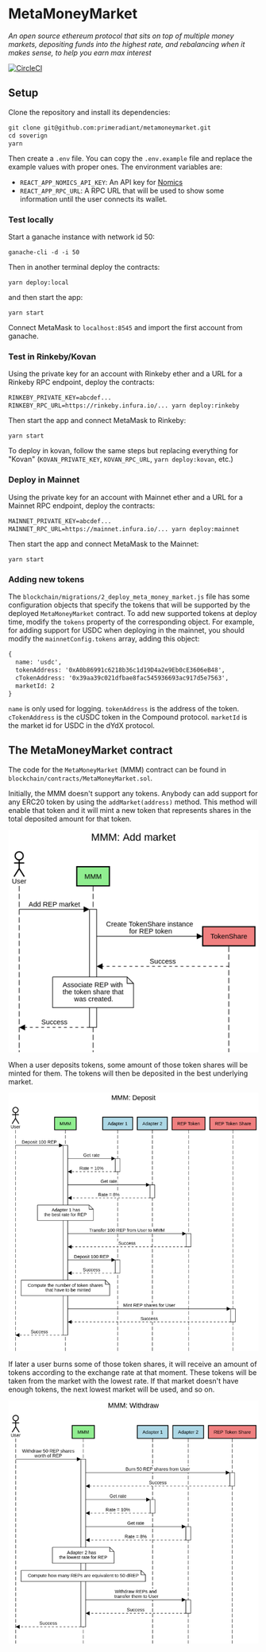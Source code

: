 # MetaMoneyMarket

_An open source ethereum protocol that sits on top of multiple money markets, depositing funds into the highest rate, and rebalancing when it makes sense, to help you earn max interest_

[![CircleCI](https://circleci.com/gh/primeradiant/MetaMoneyMarket/tree/master.svg?style=svg)](https://circleci.com/gh/primeradiant/MetaMoneyMarket/tree/master)

## Setup

Clone the repository and install its dependencies:

```
git clone git@github.com:primeradiant/metamoneymarket.git
cd soverign
yarn
```

Then create a `.env` file. You can copy the `.env.example` file and replace the
example values with proper ones. The environment variables are:

- `REACT_APP_NOMICS_API_KEY`: An API key for [Nomics](https://nomics.com)
- `REACT_APP_RPC_URL`: A RPC URL that will be used to show some information
  until the user connects its wallet.

### Test locally

Start a ganache instance with network id 50:

```
ganache-cli -d -i 50
```

Then in another terminal deploy the contracts:

```
yarn deploy:local
```

and then start the app:

```
yarn start
```

Connect MetaMask to `localhost:8545` and import the first account from ganache.

### Test in Rinkeby/Kovan

Using the private key for an account with Rinkeby ether and a URL for a Rinkeby
RPC endpoint, deploy the contracts:

```
RINKEBY_PRIVATE_KEY=abcdef... RINKEBY_RPC_URL=https://rinkeby.infura.io/... yarn deploy:rinkeby
```

Then start the app and connect MetaMask to Rinkeby:

```
yarn start
```

To deploy in kovan, follow the same steps but replacing everything for "Kovan"
(`KOVAN_PRIVATE_KEY`, `KOVAN_RPC_URL`, `yarn deploy:kovan`, etc.)

### Deploy in Mainnet

Using the private key for an account with Mainnet ether and a URL for a Mainnet
RPC endpoint, deploy the contracts:

```
MAINNET_PRIVATE_KEY=abcdef... MAINNET_RPC_URL=https://mainnet.infura.io/... yarn deploy:mainnet
```

Then start the app and connect MetaMask to the Mainnet:

```
yarn start
```

### Adding new tokens

The `blockchain/migrations/2_deploy_meta_money_market.js` file has some
configuration objects that specify the tokens that will be supported by the
deployed `MetaMoneyMarket` contract. To add new supported tokens at deploy time,
modify the `tokens` property of the corresponding object. For example, for
adding support for USDC when deploying in the mainnet, you should modify the
`mainnetConfig.tokens` array, adding this object:

```
{
  name: 'usdc',
  tokenAddress: '0xA0b86991c6218b36c1d19D4a2e9Eb0cE3606eB48',
  cTokenAddress: '0x39aa39c021dfbae8fac545936693ac917d5e7563',
  marketId: 2
}
```

`name` is only used for logging. `tokenAddress` is the address of the
token. `cTokenAddress` is the cUSDC token in the Compound protocol.
`marketId` is the market id for USDC in the dYdX protocol.

## The MetaMoneyMarket contract

The code for the `MetaMoneyMarket` (MMM) contract can be found in
`blockchain/contracts/MetaMoneyMarket.sol`.

Initially, the MMM doesn't support any tokens. Anybody can add support for any
ERC20 token by using the `addMarket(address)` method. This method will enable
that token and it will mint a new token that represents shares in the total
deposited amount for that token.

![Adding a market](images/add-market.png)

When a user deposits tokens, some amount of those token shares will be minted
for them. The tokens will then be deposited in the best underlying market.

![Depositing](images/deposit.png)

If later a user burns some of those token shares, it will receive an amount of
tokens according to the exchange rate at that moment. These tokens will be taken
from the market with the lowest rate. If that market doesn't have enough tokens,
the next lowest market will be used, and so on.

![Withdrawing](images/withdraw.png)
